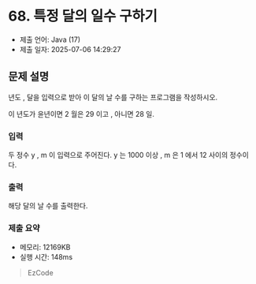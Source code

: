 # 68. 특정 달의 일수 구하기
- 제출 언어: Java (17)
- 제출 일자: 2025-07-06 14:29:27

## 문제 설명

년도 , 달을 입력으로 받아 이 달의 날 수를 구하는 프로그램을 작성하시오.

이 년도가 윤년이면 2 월은 29 이고 , 아니면 28 일.

### 입력

두 정수 y , m 이 입력으로 주어진다. y 는 1000 이상 , m 은 1 에서 12 사이의 정수이다.

### 출력

해당 달의 날 수를 출력한다.


### 제출 요약
- 메모리: 12169KB
- 실행 시간: 148ms

> EzCode
